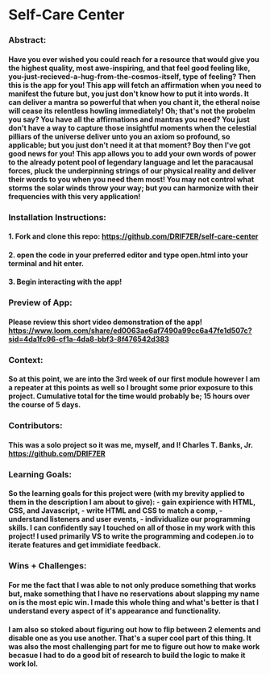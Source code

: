 # Self-Care Center 

### Abstract:

####     Have you ever wished you could reach for a resource that would give you the highest quality, most awe-inspiring, and that feel good feeling like, you-just-recieved-a-hug-from-the-cosmos-itself, type of feeling? Then this is the app for you! This app will fetch an affirmation when you need to manifest the future but, you just don't know how to put it into words. It can deliver a mantra so powerful that when you chant it, the etheral noise will cease its relentless howling immediately! Oh; that's not the probelm you say? You have all the affirmations and mantras you need? You just don't have a way to capture those insightful moments when the celestial pilliars of the universe deliver unto you an axiom so profound, so applicable; but you just don't need it at that moment? Boy then I've got good news for you! This app allows you to add your own words of power to the already potent pool of legendary language and let the paracausal forces, pluck the underpinning strings of our physical reality and deliver their words to you when you need them most! You may not control what storms the solar winds throw your way; but you can harmonize with their frequencies with this very application!

### Installation Instructions:

#### 1. Fork and clone this repo: https://github.com/DRIF7ER/self-care-center
#### 2. open the code in your preferred editor and type open.html into your terminal and hit enter.
#### 3. Begin interacting with the app!

### Preview of App:

#### Please review this short video demonstration of the app! https://www.loom.com/share/ed0063ae6af7490a99cc6a47fe1d507c?sid=4da1fc96-cf1a-4da8-bbf3-8f476542d383

### Context:

#### So at this point, we are into the 3rd week of our first module however I am a repeater at this points as well so I brought some prior exposure to this project. Cumulative total for the time would probably be; 15 hours over the course of 5 days.

### Contributors:

#### This was a solo project so it was me, myself, and I! Charles T. Banks, Jr.   https://github.com/DRIF7ER

### Learning Goals:

#### So the learning goals for this project were (with my brevity applied to them in the description I am about to give): - gain expirience with HTML, CSS, and Javascript, - write HTML and CSS to match a comp, - understand listeners and user events, - individualize our programming skills. I can confidently say I touched on all of those in my work with this project! I used primarily VS to write the programming and codepen.io to iterate features and get immidiate feedback.

### Wins + Challenges:

#### For me the fact that I was able to not only produce something that works but, make something that I have no reservations about slapping my name on is the most epic win. I made this whole thing and what's better is that I understand every aspect of it's appearance and functionality.
####     I am also so stoked about figuring out how to flip between 2 elements and disable one as you use another. That's a super cool part of this thing. It was also the most challenging part for me to figure out how to make work becasue I had to do a good bit of research to build the logic to make it work lol.
